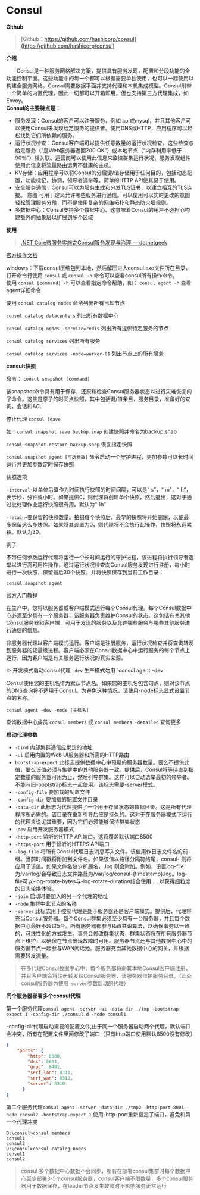# Consul

[^_^]:![Consul](https://tozii.github.io/Asset/document/images/consul.jpg)

**Github**
> [Github：https://github.com/hashicorp/consul](https://github.com/hashicorp/consul)

**介绍**

&emsp;&emsp;Consul是一种服务网格解决方案，提供具有服务发现，配置和分段功能的全功能控制平面。这些功能中的每一个都可以根据需要单独使用，也可以一起使用以构建全服务网格。Consul需要数据平面并支持代理和本机集成模型。Consul附带一个简单的内置代理，因此一切都可以开箱即用，但也支持第三方代理集成，如Envoy。<br/>
**Consul的主要特点是：**
- 服务发现：Consul的客户可以注册服务，例如 api或mysql，并且其他客户可以使用Consul来发现给定服务的提供者。使用DNS或HTTP，应用程序可以轻松找到它们所依赖的服务。<br/>
- 运行状况检查：Consul客户端可以提供任意数量的运行状况检查，这些检查与给定服务（“是Web服务器返回200 OK”）或本地节点（“内存利用率低于90％”）相关联。运营商可以使用此信息来监控群集运行状况，服务发现组件使用此信息将流量路由远离不健康的主机。<br/>
- KV存储：应用程序可以将Consul的分层键/值存储用于任何目的，包括动态配置，功能标记，协调，领导者选举等。简单的HTTP API使其易于使用。<br/>
- 安全服务通信：Consul可以为服务生成和分发TLS证书，以建立相互的TLS连接。 意图 可用于定义允许哪些服务进行通信。可以使用可以实时更改的意图轻松管理服务分段，而不是使用复杂的网络拓扑和静态防火墙规则。<br/>
- 多数据中心：Consul支持多个数据中心。这意味着Consul的用户不必担心构建额外的抽象层以扩展到多个区域<br/>

**使用**
> [.NET Core微服务实施之Consul服务发现与治理 — dotnetgeek](https://www.cnblogs.com/waynechan/p/9354909.html)

[官方操作文档](https://www.consul.io/commands)

windows：下载consul压缩包到本地，然后解压进入consul.exe文件所在目录，打开命令行使用 `consul` 或 `consul -h` 命令可以查看consul所有操作命令。<br/>
使用 `consul [command] -h` 可以查看指定命令帮助，如： `consul agent -h` 查看agent详细命令

使用 `consul catalog nodes` 命令列出所有已知节点

`consul catalog datacenters` 列出所有数据中心

`consul catalog nodes -service=redis` 列出所有提供特定服务的节点

`consul catalog services` 列出所有服务

`consul catalog services -node=worker-01` 列出节点上的所有服务

**consult快照**

命令： `consul snapshot [command]`

该snapshot命令具有用于保存，还原和检查Consul服务器状态以进行灾难恢复的子命令。这些是原子的时间点快照，其中包括键/值条目，服务目录，准备好的查询，会话和ACL

停止代理 `consul leave`

如：`consul snapshot save backup.snap` 创建快照并命名为backup.snap

`consul snapshot restore backup.snap` 恢复指定快照

`consul snapshot agent [可选参数]` 命令启动一个守护进程，更加参数可以长时间运行并更加参数定时保存快照

快照选项

`-interval`-以单位后缀作为时间执行快照的时间间隔，可以是“ s”，“ m”，“ h”，表示秒，分钟或小时。如果提供0，则代理将创建单个快照，然后退出，这对于通过批处理作业运行快照很有用。默认为“ 1h”

`-retain`-要保留的快照数量。拍摄每个快照后，最早的快照将开始删除，以便最多保留这么多快照。如果将其设置为0，则代理将不会执行此操作，快照将永远累积。默认为30。

例子

不带任何参数运行代理将运行一个长时间运行的守护进程，该进程将执行领导者选举以进行高可用性操作，通过运行状况检查向Consul服务发现进行注册，每小时进行一次快照，保留最后30个快照，并将快照保存到当前工作目录：

`consul snapshot agent`

[官方入门教程](https://learn.hashicorp.com/tutorials/consul/get-started-agent)

在生产中，您将以服务器或客户端模式运行每个Consul代理。每个Consul数据中心必须至少具有一个服务器，该服务器负责维护Consul的状态。这包括有关其他Consul服务器和客户端，可用于发现的服务以及允许哪些服务与哪些其他服务进行通信的信息。

非服务器代理以客户端模式运行。客户端是注册服务，运行状况检查并将查询转发到服务器的轻量级进程。客户端必须在Consul数据中心中运行服务的每个节点上运行，因为客户端是有关服务运行状况的真实来源。

!> 开发模式启动consul代理 `-dev` 生产模式勿用
`consul agent -dev

Consul使用您的主机名作为默认节点名。如果您的主机名包含句点，则对该节点的DNS查询将不适用于Consul。为避免这种情况，请使用-node标志显式设置节点的名称。`

`consul agent -dev -node [主机名]`

查询数据中心成员
`consul members` 或 `consul members -detailed` 查询更多

**启动代理参数**

- `-bind` 内部集群通信应绑定的地址
- `-ui` 启用内置的Web UI服务器和所需的HTTP路由
- `bootstrap-expect` 此标志提供数据中心中预期的服务器数量。要么不提供此值，要么该值必须与集群中的其他服务器一致。提供后，Consul将等待直到指定数量的服务器可用为止，然后引导群集。这样可以自动选举最初的领导者。不能与旧-bootstrap标志一起使用。该标志需要-server模式。
- `-config-file` 要加载的配置文件
- `-config-dir` 要加载的配置文件目录
- `-data-dir` 此标志为代理提供了一个用于存储状态的数据目录。这是所有代理程序所必需的。该目录在重新引导后应是持久的。这对于在服务器模式下运行的代理来说尤其重要，因为它们必须能够保持群集状态
- `-dev` 启用开发服务器模式
- `-http-port` 监听的HTTP API端口。这将覆盖默认端口8500
- `-https-port` 用于侦听的HTTPS API端口
- `-log-file` 将所有Consul代理日志消息写入文件。该值用作日志文件名的前缀。当前时间戳将附加到文件名。如果该值以路径分隔符结尾，consul- 则将应用于该值。如果文件名缺少扩展名，.log 则会附加。例如，设置log-file为/var/log/会导致日志文件路径为/var/log/consul-{timestamp}.log。log-file可以-log-rotate-bytes与-log-rotate-duration结合使用 ， 以获得细粒度的日志轮换体验。
- `-join` 启动时要加入的另一个代理的地址
- `-node` 集群中此节点的名称
- `-server` 此标志用于控制代理是处于服务器还是客户端模式。提供后，代理将充当Consul服务器。每个Consul群集必须至少具有一台服务器，并且每个数据中心最好不超过5台。所有服务器都参与Raft共识算法，以确保事务以一致的，可线性化的方式发生。事务会修改群集状态，群集状态将在所有服务器节点上维护，以确保在节点出现故障时可用。服务器节点还与其他数据中心中的服务器节点一起参与WAN闲话池。服务器充当其他数据中心的网关，并根据需要转发流量。

> 在多代理Consul数据中心中，每个服务都将向其本地Consul客户端注册，并且客户端会将注册转发给Consul服务器，该服务器维护服务目录。（此处consul服务器为使用`-server`参数启动的代理）

**同个服务器部署多个consul代理**

第一个服务代理`consul agent -server -ui -data-dir ./tmp -bootstrap-expect 1 -config-dir ./consul.d -node consul1`

-config-dir代理启动需要的配置文件,由于同一个服务器启动两个代理，默认端口会冲突，所有在配置文件里面修改了端口（只有http端口使用默认8500没有修改）
```json
{
    "ports": {  
        "http": 8500,
        "dns": 8601,
        "grpc": 8401,
        "serf_lan": 8311,
        "serf_wan": 8312, 
        "server": 8310
      }
}
```
第二个服务代理`consul agent -server -data-dir ./tmp2 -http-port 8001 -node consul2 -bootstrap-expect 1` 使用-http-port重新指定了端口，避免和第一个代理冲突
```shell
D:\consul>consul members
consul1
consul2
D:\consul>consul catalog nodes
consul1
consul2
```
> consul 多个数据中心数据不会同步，所有在部署consul集群时每个数据中心至少部署3-5个consul服务器，consul客户端不限数量，多个consul服务器用于数据保存，在leader节点发生故障时不影响服务正常运行